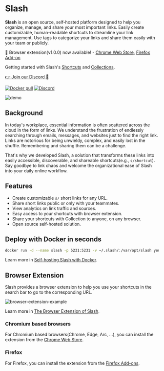 # Slash

**Slash** is an open source, self-hosted platform designed to help you organize, manage, and share your most important links. Easily create customizable, human-readable shortcuts to streamline your link management. Use tags to categorize your links and share them easily with your team or publicly.

🧩 Browser extension(v1.0.0) now available! - [Chrome Web Store](https://chrome.google.com/webstore/detail/slash/ebaiehmkammnacjadffpicipfckgeobg), [Firefox Add-on](https://addons.mozilla.org/firefox/addon/your-slash/)

Getting started with Slash's [Shortcuts](https://github.com/yourselfhosted/slash/blob/main/docs/getting-started/shortcuts.md) and [Collections](https://github.com/yourselfhosted/slash/blob/main/docs/getting-started/collections.md).

[👉 Join our Discord 💬](https://discord.gg/QZqUuUAhDV)

<p>
  <a href="https://hub.docker.com/r/yourselfhosted/slash"><img alt="Docker pull" src="https://img.shields.io/docker/pulls/yourselfhosted/slash.svg"/></a>
  <a href="https://discord.gg/QZqUuUAhDV"><img alt="Discord" src="https://img.shields.io/badge/discord-chat-5865f2?logo=discord&logoColor=f5f5f5" /></a>
</p>

![demo](./docs/assets/demo.png)

## Background

In today's workplace, essential information is often scattered across the cloud in the form of links. We understand the frustration of endlessly searching through emails, messages, and websites just to find the right link. Links are notorious for being unwieldy, complex, and easily lost in the shuffle. Remembering and sharing them can be a challenge.

That's why we developed Slash, a solution that transforms these links into easily accessible, discoverable, and shareable shortcuts(e.g., `s/shortcut`). Say goodbye to link chaos and welcome the organizational ease of Slash into your daily online workflow.

## Features

- Create customizable `s/` short links for any URL.
- Share short links public or only with your teammates.
- View analytics on link traffic and sources.
- Easy access to your shortcuts with browser extension.
- Share your shortcuts with Collection to anyone, on any browser.
- Open source self-hosted solution.

## Deploy with Docker in seconds

```bash
docker run -d --name slash -p 5231:5231 -v ~/.slash/:/var/opt/slash yourselfhosted/slash:latest
```

Learn more in [Self-hosting Slash with Docker](https://github.com/yourselfhosted/slash/blob/main/docs/install.md).

## Browser Extension

Slash provides a browser extension to help you use your shortcuts in the search bar to go to the corresponding URL.

![browser-extension-example](./docs/assets/browser-extension-example.png)

Learn more in [The Browser Extension of Slash](https://github.com/yourselfhosted/slash/blob/main/docs/install-browser-extension.md).

### Chromium based browsers

For Chromium based browsers(Chrome, Edge, Arc, ...), you can install the extension from the [Chrome Web Store](https://chrome.google.com/webstore/detail/slash/ebaiehmkammnacjadffpicipfckgeobg).

### Firefox

For Firefox, you can install the extension from the [Firefox Add-ons](https://addons.mozilla.org/firefox/addon/your-slash/).
